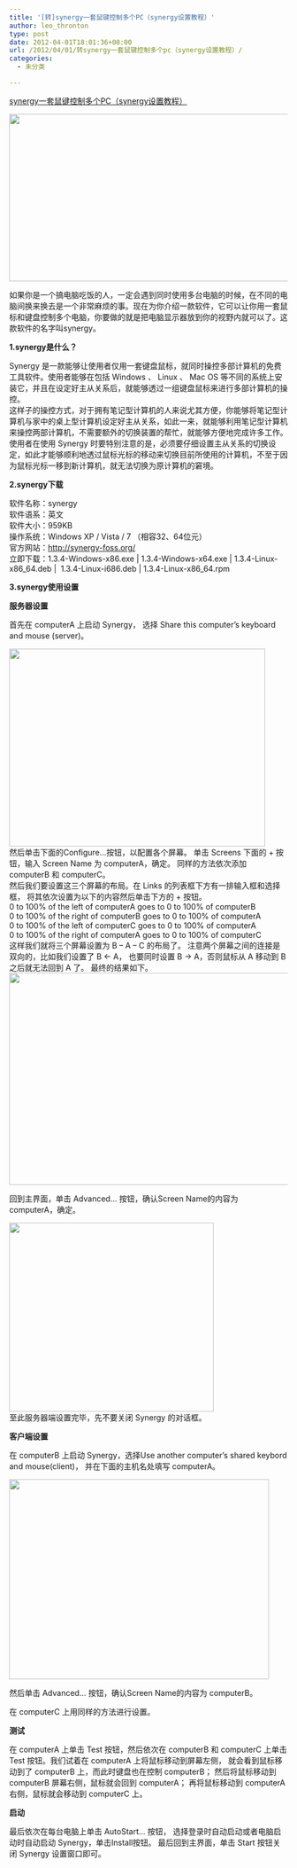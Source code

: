 ```yaml
---
title: '[转]synergy一套鼠键控制多个PC（synergy设置教程）'
author: leo_thronton
type: post
date: 2012-04-01T18:01:36+00:00
url: /2012/04/01/转synergy一套鼠键控制多个pc（synergy设置教程）/
categories:
  - 未分类

---
```

<div class="PublishedByWebStory-[6]1_E232C24EADBA43D59CFCC1BDEEA8B92D_04D40A5BF9624E2DB4E7395D1FB8604C">
  <p>
    <a href="http://www.freewaremaster.net/synergy.htm">synergy一套鼠键控制多个PC（synergy设置教程）</a>
  </p>
  
  <p>
    <img border="0" src="http://leothronton.files.wordpress.com/2012/04/b702e6f8933cf6ccf03f95ef51ecd5fdf9cbfb9b.png" width="645" height="302" />
  </p>
  
  <p>
    如果你是一个搞电脑吃饭的人，一定会遇到同时使用多台电脑的时候，在不同的电脑间换来换去是一个非常麻烦的事。现在为你介绍一款软件，它可以让你用一套鼠标和键盘控制多个电脑，你要做的就是把电脑显示器放到你的视野内就可以了。这款软件的名字叫synergy。
  </p>
  
  <p>
    <strong>1.synergy是什么？</strong>
  </p>
  
  <p>
    Synergy 是一款能够让使用者仅用一套键盘鼠标，就同时操控多部计算机的免费工具软件。使用者能够在包括 Windows 、 Linux 、 Mac OS 等不同的系统上安装它，并且在设定好主从关系后，就能够透过一组键盘鼠标来进行多部计算机的操控。<br /> 这样子的操控方式，对于拥有笔记型计算机的人来说尤其方便，你能够将笔记型计算机与家中的桌上型计算机设定好主从关系，如此一来，就能够利用笔记型计算机来操控两部计算机，不需要额外的切换装置的帮忙，就能够方便地完成许多工作。<br /> 使用者在使用 Synergy 时要特别注意的是，必须要仔细设置主从关系的切换设定，如此才能够顺利地透过鼠标光标的移动来切换目前所使用的计算机，不至于因为鼠标光标一移到新计算机，就无法切换为原计算机的窘境。
  </p>
  
  <p>
    <strong>2.synergy下载</strong>
  </p>
  
  <p>
    软件名称：synergy<br /> 软件语系：英文<br /> 软件大小：959KB<br /> 操作系统：Windows XP / Vista / 7 （相容32、64位元）<br /> 官方网站：<a href="http://synergy-foss.org/">http://synergy-foss.org/</a><br /> 立即下载：1.3.4-Windows-x86.exe | 1.3.4-Windows-x64.exe | 1.3.4-Linux-x86_64.deb |&nbsp; 1.3.4-Linux-i686.deb | 1.3.4-Linux-x86_64.rpm
  </p>
  
  <p>
    <strong>3.synergy使用设置</strong>
  </p>
  
  <p>
    <strong>服务器设置</strong>
  </p>
  
  <p>
    首先在 computerA 上启动 Synergy， 选择 Share this computer&#8217;s keyboard and mouse (server)。
  </p>
  
  <p>
    <img border="0" src="http://leothronton.files.wordpress.com/2012/04/e72848f9bbfe51990601b329ac6708d8d5e63b70.png" width="463" height="357" /><br /> 然后单击下面的Configure&#8230;按钮，以配置各个屏幕。 单击 Screens 下面的 + 按钮，输入 Screen Name 为 computerA，确定。 同样的方法依次添加 computerB 和 computerC。<br /> 然后我们要设置这三个屏幕的布局。在 Links 的列表框下方有一排输入框和选择框， 将其依次设置为以下的内容然后单击下方的 + 按钮。<br /> 0 to 100% of the left of computerA goes to 0 to 100% of computerB<br /> 0 to 100% of the right of computerB goes to 0 to 100% of computerA<br /> 0 to 100% of the left of computerC goes to 0 to 100% of computerA<br /> 0 to 100% of the right of computerA goes to 0 to 100% of computerC<br /> 这样我们就将三个屏幕设置为 B &#8211; A &#8211; C 的布局了。 注意两个屏幕之间的连接是双向的，比如我们设置了 B <- A， 也要同时设置 B -> A，否则鼠标从 A 移动到 B 之后就无法回到 A 了。 最终的结果如下。<br /> <img border="0" src="http://leothronton.files.wordpress.com/2012/04/19dd6b33bef11e6607fb551ef35a4695c978fced.png" width="550" height="383" />
  </p>
  
  <p>
    回到主界面，单击 Advanced&#8230; 按钮，确认Screen Name的内容为 computerA，确定。
  </p>
  
  <p>
    <img border="0" src="http://leothronton.files.wordpress.com/2012/04/857de24cec6b0dcf0478fba6f1cc6a9716bd6f4e.png" width="370" height="341" /><br /> 至此服务器端设置完毕，先不要关闭 Synergy 的对话框。
  </p>
  
  <p>
    <strong>客户端设置</strong>
  </p>
  
  <p>
    在 computerB 上启动 Synergy，选择Use another computer&#8217;s shared keybord and mouse(client)， 并在下面的主机名处填写 computerA。
  </p>
  
  <p>
    <img border="0" src="http://leothronton.files.wordpress.com/2012/04/be2a9b43f288dcc1b3ba1097e2f87f323df4f645.png" width="470" height="361" />
  </p>
  
  <p>
    然后单击 Advanced&#8230; 按钮，确认Screen Name的内容为 computerB。
  </p>
  
  <p>
    在 computerC 上用同样的方法进行设置。
  </p>
  
  <p>
    <strong>测试</strong>
  </p>
  
  <p>
    在 computerA 上单击 Test 按钮，然后依次在 computerB 和 computerC 上单击 Test 按钮。我们试着在 computerA 上将鼠标移动到屏幕左侧， 就会看到鼠标移动到了 computerB 上，而此时键盘也在控制 computerB； 然后将鼠标移动到 computerB 屏幕右侧，鼠标就会回到 computerA； 再将鼠标移动到 computerA 右侧，鼠标就会移动到 computerC 上。
  </p>
  
  <p>
    <strong>启动</strong>
  </p>
  
  <p>
    最后依次在每台电脑上单击 AutoStart&#8230; 按钮， 选择登录时自动启动或者电脑启动时自动启动 Synergy，单击Install按钮。 最后回到主界面，单击 Start 按钮关闭 Synergy 设置窗口即可。
  </p>
</div>